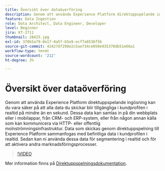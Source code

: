 ```yaml
---
title: Översikt över dataöverföring
description: Genom att använda Experience Platform direktuppspelande ingösning kan du vara säker på att alla data du skickar blir tillgängliga i kundprofilen i realtid på mindre än en sekund. Dessa data kan samlas in på din webbplats eller i mobilappar, från CRM- och ERP-system, eller från någon annan källa som kan kommunicera via HTTP- eller offentlig molnströmningsinfrastruktur. Data som skickas genom direktuppspelning till Experience Platform sammanfogas med befintliga data i kundprofilen i realtid. Sedan kan ni använda dessa data för segmentering i realtid och för att aktivera andra marknadsföringsprocesser.
feature: Data Ingestion
role: Data Architect, Data Engineer, Developer
level: Beginner
jira: KT-2711
thumbnail: 28425.jpg
exl-id: 3f0b5a79-0e17-4a5f-b5a9-ecf7a6536f5b
source-git-commit: 42427df298e2c5ae734ce050e935378db51e66a1
workflow-type: tm+mt
source-wordcount: '212'
ht-degree: 3%

---
```


# Översikt över dataöverföring

Genom att använda Experience Platform direktuppspelande ingösning kan du vara säker på att alla data du skickar blir tillgängliga i kundprofilen i realtid på mindre än en sekund. Dessa data kan samlas in på din webbplats eller i mobilappar, från CRM- och ERP-system, eller från någon annan källa som kan kommunicera via HTTP- eller offentlig molnströmningsinfrastruktur. Data som skickas genom direktuppspelning till Experience Platform sammanfogas med befintliga data i kundprofilen i realtid. Sedan kan ni använda dessa data för segmentering i realtid och för att aktivera andra marknadsföringsprocesser.

>[!VIDEO](https://video.tv.adobe.com/v/28425?quality=12&learn=on)

Mer information finns på [Direktuppspelningsdokumentation](https://experienceleague.adobe.com/docs/experience-platform/ingestion/streaming/overview.html?lang=sv).